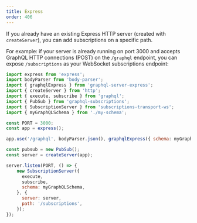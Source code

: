 ```yaml
---
title: Express
order: 406
---
```


If you already have an existing Express HTTP server (created with `createServer`), you can add subscriptions on a specific path.

For example: if your server is already running on port 3000 and accepts GraphQL HTTP connections (POST) on the `/graphql` endpoint, you can expose `/subscriptions` as your WebSocket subscriptions endpoint:

```js
import express from 'express';
import bodyParser from 'body-parser';
import { graphqlExpress } from 'graphql-server-express';
import { createServer } from 'http';
import { execute, subscribe } from 'graphql';
import { PubSub } from 'graphql-subscriptions';
import { SubscriptionServer } from 'subscriptions-transport-ws';
import { myGraphQLSchema } from './my-schema';

const PORT = 3000;
const app = express();

app.use('/graphql', bodyParser.json(), graphqlExpress({ schema: myGraphQLSchema }));

const pubsub = new PubSub();
const server = createServer(app);

server.listen(PORT, () => {
    new SubscriptionServer({
      execute,
      subscribe,
      schema: myGraphQLSchema,
    }, {
      server: server,
      path: '/subscriptions',
    });
});
```
